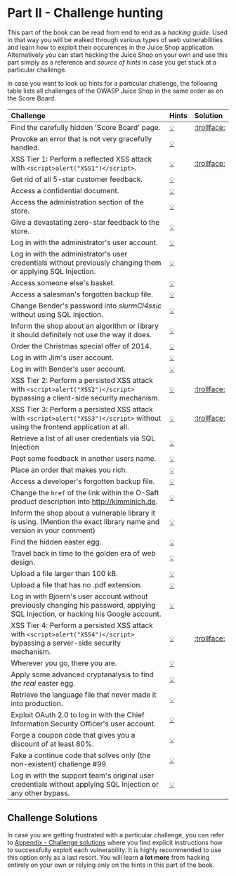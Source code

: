 # Part II - Challenge hunting

This part of the book can be read from end to end as a _hacking guide_.
Used in that way you will be walked through various types of web
vulnerabilities and learn how to exploit their occurences in the Juice
Shop application. Alternatively you can start hacking the Juice Shop on
your own and use this part simply as a reference and _source of hints_
in case you get stuck at a particular challenge.

In case you want to look up hints for a particular challenge, the
following table lists all challenges of the OWASP Juice Shop in the same
order as on the Score Board.

| Challenge                                                                                                                          | Hints                                                                                                                                   | Solution                                                                                                                     |
|:-----------------------------------------------------------------------------------------------------------------------------------|:----------------------------------------------------------------------------------------------------------------------------------------|:-----------------------------------------------------------------------------------------------------------------------------|
| Find the carefully hidden 'Score Board' page.                                                                                      | [ :bulb: ](score-board.md#find-the-carefully-hidden-score-board-page)                                                                   | [ :trollface: ](/appendix/README.md#find-the-carefully-hidden-score-board-page)                                              |
| Provoke an error that is not very gracefully handled.                                                                              | [ :bulb: ](leakage.md#provoke-an-error-that-is-not-very-gracefully-handled)                                                             |                                                                                                                              |
| XSS Tier 1: Perform a reflected XSS attack with `<script>alert("XSS1")</script>`.                                                  | [ :bulb: ](xss.md#xss-tier-1-perform-a-reflected-xss-attack)                                                                            | [ :trollface: ](/appendix/README.md#xss-tier-1-perform-a-reflected-xss-attack)                                               |
| Get rid of all 5-star customer feedback.                                                                                           | [ :bulb: ](privilege-escalation.md#get-rid-of-all-5-star-customer-feedback)                                                             |                                                                                                                              |
| Access a confidential document.                                                                                                    | [ :bulb: ](forgotten-content.md#access-a-confidential-document)                                                                         |                                                                                                                              |
| Access the administration section of the store.                                                                                    | [ :bulb: ](privilege-escalation.md#access-the-administration-section-of-the-store)                                                      |                                                                                                                              |
| Give a devastating zero-star feedback to the store.                                                                                | [ :bulb: ](validation.md#give-a-devastating-zero-star-feedback-to-the-store)                                                            |                                                                                                                              |
| Log in with the administrator's user account.                                                                                      | [ :bulb: ](sqli.md#log-in-with-the-administrators-user-account)                                                                         |                                                                                                                              |
| Log in with the administrator's user credentials without previously changing them or applying SQL Injection.                       | [ :bulb: ](weak-security.md#log-in-with-the-administrators-user-credentials-without-previously-changing-them-or-applying-sql-injection) |                                                                                                                              |
| Access someone else's basket.                                                                                                      | [ :bulb: ](privilege-escalation.md#access-someone-elses-basket)                                                                         |                                                                                                                              |
| Access a salesman's forgotten backup file.                                                                                         | [ :bulb: ](forgotten-content.md#access-a-salesmans-forgotten-backup-file)                                                               |                                                                                                                              |
| Change Bender's password into _slurmCl4ssic_ without using SQL Injection.                                                          | [ :bulb: ](csrf.md#change-benders-password-into-_slurmcl4ssic_-without-using-sql-injection)                                             |                                                                                                                              |
| Inform the shop about an algorithm or library it should definitely not use the way it does.                                        | [ :bulb: ](crypto.md#inform-the-shop-about-an-algorithm-or-library-it-should-definitely-not-use-the-way-it-does)                        |                                                                                                                              |
| Order the Christmas special offer of 2014.                                                                                         | [ :bulb: ](sqli.md#order-the-christmas-special-offer-of-2014)                                                                           |                                                                                                                              |
| Log in with Jim's user account.                                                                                                    | [ :bulb: ](sqli.md#log-in-with-jims-user-account)                                                                                       |                                                                                                                              |
| Log in with Bender's user account.                                                                                                 | [ :bulb: ](sqli.md#log-in-with-benders-user-account)                                                                                    |                                                                                                                              |
| XSS Tier 2: Perform a persisted XSS attack with `<script>alert("XSS2")</script>` bypassing a client-side security mechanism.       | [ :bulb: ](xss.md#xss-tier-2-perform-a-persisted-xss-attack-bypassing-a-client-side-security-mechanism)                                 | [ :trollface: ](/appendix/README.md#xss-tier-2-perform-a-persisted-xss-attack-bypassing-a-client-side-security-mechanism)    |
| XSS Tier 3: Perform a persisted XSS attack with `<script>alert("XSS3")</script>` without using the frontend application at all.    | [ :bulb: ](xss.md#xss-tier-3-perform-a-persisted-xss-attack-without-using-the-frontend-application-at-all)                              | [ :trollface: ](/appendix/README.md#xss-tier-3-perform-a-persisted-xss-attack-without-using-the-frontend-application-at-all) |
| Retrieve a list of all user credentials via SQL Injection                                                                          | [ :bulb: ](sqli.md#retrieve-a-list-of-all-user-credentials-via-sql-injection)                                                           |                                                                                                                              |
| Post some feedback in another users name.                                                                                          | [ :bulb: ](privilege-escalation.md#post-some-feedback-in-another-users-name)                                                            |                                                                                                                              |
| Place an order that makes you rich.                                                                                                | [ :bulb: ](validation.md#place-an-order-that-makes-you-rich)                                                                            |                                                                                                                              |
| Access a developer's forgotten backup file.                                                                                        | [ :bulb: ](forgotten-content.md#access-a-developers-forgotten-backup-file)                                                              |                                                                                                                              |
| Change the `href` of the link within the O-Saft product description into http://kimminich.de.                                      | [ :bulb: ](privilege-escalation.md#change-the-href-of-the-link-within-the-o-saft-product-description)                                   |                                                                                                                              |
| Inform the shop about a vulnerable library it is using. (Mention the exact library name and version in your comment)               | [ :bulb: ](crypto.md#inform-the-shop-about-a-vulnerable-library-it-is-using)                                                            |                                                                                                                              |
| Find the hidden easter egg.                                                                                                        | [ :bulb: ](forgotten-content.md#find-the-hidden-easter-egg)                                                                             |                                                                                                                              |
| Travel back in time to the golden era of web design.                                                                               | [ :bulb: ](forgotten-content.md#travel-back-in-time-to-the-golden-era-of-web-design)                                                    |                                                                                                                              |
| Upload a file larger than 100 kB.                                                                                                  | [ :bulb: ](validation.md#upload-a-file-larger-than-100-kb)                                                                              |                                                                                                                              |
| Upload a file that has no .pdf extension.                                                                                          | [ :bulb: ](validation.md#upload-a-file-that-has-no-pdf-extension)                                                                       |                                                                                                                              |
| Log in with Bjoern's user account without previously changing his password, applying SQL Injection, or hacking his Google account. | [ :bulb: ](weak-security.md#log-in-with-bjoerns-user-account)                                                                           |                                                                                                                              |
| XSS Tier 4: Perform a persisted XSS attack with `<script>alert("XSS4")</script>` bypassing a server-side security mechanism.       | [ :bulb: ](xss.md#xss-tier-4-perform-a-persisted-xss-attack-bypassing-a-server-side-security-mechanism)                                 | [ :trollface: ](/appendix/README.md#xss-tier-4-perform-a-persisted-xss-attack-bypassing-a-server-side-security-mechanism)    |
| Wherever you go, there you are.                                                                                                    | [ :bulb: ](weak-security.md#wherever-you-go-there-you-are)                                                                              |                                                                                                                              |
| Apply some advanced cryptanalysis to find _the real_ easter egg.                                                                   | [ :bulb: ](forgotten-content.md#find-the-hidden-easter-egg)                                                                             |                                                                                                                              |
| Retrieve the language file that never made it into production.                                                                     | [ :bulb: ](forgotten-content.md#retrieve-the-language-file-that-never-made-it-into-production)                                          |                                                                                                                              |
| Exploit OAuth 2.0 to log in with the Chief Information Security Officer's user account.                                            | [ :bulb: ](weak-security.md#exploit-oauth-20-to-log-in-with-the-cisos-user-account)                                                     |                                                                                                                              |
| Forge a coupon code that gives you a discount of at least 80%.                                                                     | [ :bulb: ](crypto.md#forge-a-coupon-code-that-gives-you-a-discount-of-at-least-80)                                                      |                                                                                                                              |
| Fake a continue code that solves only (the non-existent) challenge #99.                                                            | [ :bulb: ](crypto.md#fake-a-continue-code-that-solves-only-challenge-99)                                                                |                                                                                                                              |
| Log in with the support team's original user credentials without applying SQL Injection or any other bypass.                       | [ :bulb: ](weak-security.md#log-in-with-the-support-teams-original-user-credentials)                                                    |                                                                                                                              |

## Challenge Solutions

In case you are getting frustrated with a particular challenge, you can
refer to [Appendix - Challenge solutions](/appendix/README.md) where you
find explicit instructions how to successfully exploit each
vulnerability. It is highly recommended to use this option only as a
last resort. You will learn __a lot more__ from hacking entirely on your
own or relying only on the hints in this part of the book.
